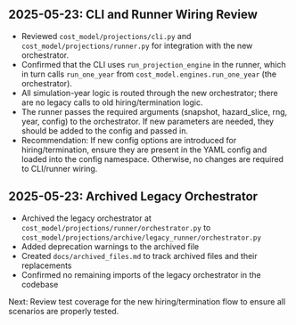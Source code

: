 ## 2025-05-23: CLI and Runner Wiring Review

- Reviewed `cost_model/projections/cli.py` and `cost_model/projections/runner.py` for integration with the new orchestrator.
- Confirmed that the CLI uses `run_projection_engine` in the runner, which in turn calls `run_one_year` from `cost_model.engines.run_one_year` (the orchestrator).
- All simulation-year logic is routed through the new orchestrator; there are no legacy calls to old hiring/termination logic.
- The runner passes the required arguments (snapshot, hazard_slice, rng, year, config) to the orchestrator. If new parameters are needed, they should be added to the config and passed in.
- Recommendation: If new config options are introduced for hiring/termination, ensure they are present in the YAML config and loaded into the config namespace. Otherwise, no changes are required to CLI/runner wiring.

## 2025-05-23: Archived Legacy Orchestrator

- Archived the legacy orchestrator at `cost_model/projections/runner/orchestrator.py` to `cost_model/projections/archive/legacy_runner/orchestrator.py`
- Added deprecation warnings to the archived file
- Created `docs/archived_files.md` to track archived files and their replacements
- Confirmed no remaining imports of the legacy orchestrator in the codebase

Next: Review test coverage for the new hiring/termination flow to ensure all scenarios are properly tested.
